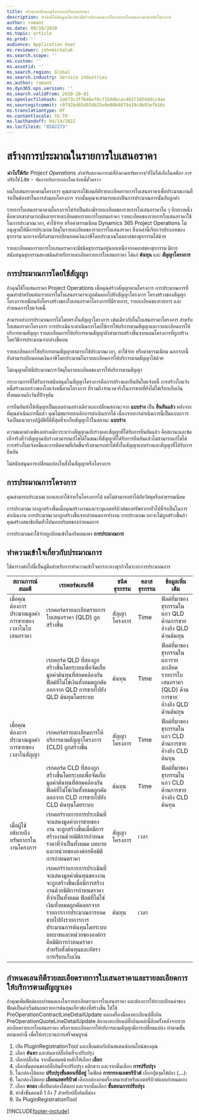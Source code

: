 ```yaml
---
title: สร้างการประมาณในรายการใบเสนอราคา
description: หัวข้อนี้ให้ข้อมูลเกี่ยวกับวิธีสร้างประมาณการในรายการใบเสนอราคาสำหรับโครงการ
author: rumant
ms.date: 09/18/2020
ms.topic: article
ms.prod: ''
audience: Application User
ms.reviewer: johnmichalak
ms.search.scope: ''
ms.custom: ''
ms.assetid: ''
ms.search.region: Global
ms.search.industry: Service industries
ms.author: rumant
ms.dyn365.ops.version: ''
ms.search.validFrom: 2020-10-01
ms.openlocfilehash: 2a673c3ff646e76cf150dbcac40373d5dddcc4ae
ms.sourcegitcommit: c0792bd65d92db25e0e8864879a19c4b93efb10c
ms.translationtype: HT
ms.contentlocale: th-TH
ms.lasthandoff: 04/14/2022
ms.locfileid: "8582273"
---
```

# <a name="create-estimates-on-a-quote-line"></a>สร้างการประมาณในรายการใบเสนอราคา

_**นำไปใช้กับ:** Project Operations สำหรับสถานการณ์ที่อิงตามทรัพยากร/ที่ไม่ได้เก็บในสต็อก การปรับใช้ Lite - จัดการกับการออกใบแจ้งหนี้ชั่วคราว_

บนใบเสนอราคาตามโครงการ คุณสามารถใช้เอนทิตีรายละเอียดรายการใบเสนอราคาเพื่อประมาณงานที่จำเป็นต้องทำในการส่งมอบโครงการ จากนั้นคุณจะสามารถแบ่งปันการประมาณการนั้นกับลูกค้า

รายการใบเสนอราคาตามโครงการไม่จำเป็นต้องมีรายละเอียดของรายการใบเสนอราคาใด ๆ อีกทางหนึ่งคือพวกเขาสามารถมีหลายรายละเอียดของรายการใบเสนอราคา รายละเอียดของรายการใบเสนอราคาใช้ในการประมาณเวลา, ค่าใช้จ่าย หรือค่าธรรมเนียม Dynamics 365 Project Operations ไม่อนุญาตให้มีการประมาณวัสดุในรายละเอียดของรายการใบเสนอราคา สิ่งเหล่านี้เรียกว่าประเภทของธุรกรรม นอกจากนี้ยังสามารถป้อนยอดเงินภาษีโดยประมาณในคลาสของธุรกรรมได้ด้วย

รายละเอียดของรายการใบเสนอราคาจะมีชนิดธุรกรรมอยู่นอกเหนือจากคลาสของธุรกรรม มีการสนับสนุนธุรกรรมสองชนิดสำหรับรายละเอียดรายการใบเสนอราคา ได้แก่ **ต้นทุน** และ **สัญญาโครงการ**

## <a name="estimate-by-using-a-contract"></a>การประมาณการโดยใช้สัญญา

ถ้าคุณใช้ใบเสนอราคา Project Operations เมื่อคุณสร้างสัญญาตามโครงการ การประมาณการที่คุณทำสำหรับแต่ละรายการในใบเสนอราคาจะถูกคัดลอกไปยังสัญญาโครงการ โครงสร้างของสัญญาโครงการเหมือนกับโครงสร้างของใบเสนอราคาโครงการที่มีรายการ, รายละเอียดของรายการ และกำหนดการใบแจ้งหนี้

สามารถทำการประมาณการได้โดยตรงในสัญญาโครงการ เช่นเดียวกับในใบเสนอราคาโครงการ สำหรับใบเสนอราคาโครงการ การประเมินจะดำเนินการโดยใช้การให้บริการตามสัญญาและรายละเอียดการให้บริการตามสัญญา รายละเอียดการให้บริการตามสัญญายังสามารถสร้างขึ้นจากแผนโครงการที่ถูกสร้างโดยวิธีการประมาณจากล่างขึ้นบน

รายละเอียดการให้บริการตามสัญญาสามารถใช้ประมาณเวลา, ค่าใช้จ่าย หรือค่าธรรมเนียม นอกจากนี้ยังสามารถป้อนยอดเงินภาษีโดยประมาณในรายละเอียดการให้บริการตามสัญญาได้ด้วย

ไม่อนุญาตให้มีประมาณการวัสดุในรายละเอียดของการให้บริการตามสัญญา

กระบวนการที่ได้รับการสนับสนุนในสัญญาโครงการคือการสร้างและยืนยันใบแจ้งหนี้ การสร้างใบแจ้งหนี้สร้างแบบร่างของใบแจ้งหนี้ตามโครงการ ที่รวมถึงจำนวนจริงในการขายที่ยังไม่ได้เรียกเก็บเงินทั้งหมดจนถึงวันที่ปัจจุบัน

การยืนยันทำให้สัญญาเป็นแบบอ่านอย่างเดียวและเปลี่ยนสถานะจาก **แบบร่าง** เป็น **ยืนยันแล้ว** หลังจากที่คุณดำเนินการนี้แล้ว คุณไม่สมารถยกเลิกการดำเนินการได้ เนื่องจากการดำเนินการนี้เป็นแบบถาวร จึงเป็นแนวทางปฏิบัติที่ดีที่สุดที่จะเก็บสัญญาไว้ในสถานะ **แบบร่าง**

ความแตกต่างเพียงอย่างเดียวระหว่างสัญญาฉบับร่างและสัญญาที่ได้รับการยืนยันแล้ว คือสถานะและข้อเท็จจริงที่ว่าสัญญาฉบับร่างสามารถแก้ไขได้ในขณะที่สัญญาที่ได้รับการยืนยันแล้วไม่สามารถแก้ไขได้ การสร้างใบแจ้งหนี้และการติดตามที่เกิดขึ้นจริงสามารถทำได้ทั้งในสัญญาแบบร่างและสัญญาที่ได้รับการยืนยัน

ไม่สนับสนุนการเปลี่ยนแปลงใบสั่งในสัญญาหรือโครงการ

## <a name="estimating-projects"></a>การประมาณการโครงการ

คุณสามารถประมาณเวลาและค่าใช้จ่ายในโครงการได้ แต่ไม่สามารถทำได้กับวัสดุหรือค่าธรรมเนียม

การประมาณเวลาถูกสร้างขึ้นเมื่อคุณสร้างงานและระบุแอตทริบิวต์ของทรัพยากรทั่วไปที่จำเป็นในการดำเนินงาน การประมาณเวลาถูกสร้างขึ้นจากกำหนดการทำงาน การประมาณเวลาจะไม่ถูกสร้างขึ้นถ้าคุณสร้างสมาชิกทีมทั่วไปนอกบริบทของกำหนดการ

การประมาณค่าใช้จ่ายถูกป้อนเข้าในกริดบนเพจ **การประมาณการ**

## <a name="understand-estimation"></a>ทำความเข้าใจเกี่ยวกับประมาณการ

ใช้ตารางต่อไปนี้เป็นคู่มือสำหรับการทำความเข้าใจตรรกะทางธุรกิจในระยะการประมาณการ

| สถานการณ์สมมติ                                                                                                                                                                                                                                                                                                                                          | เรกคอร์ดเอนทิตี                                                                                                                                                                                                       | ชนิดธุรกรรม | คลาสธุรกรรม | ข้อมูลเพิ่มเติม                                                            |
|---------------------------------------------------------------------------------------------------------------------------------------------------------------------------------------------------------------------------------------------------------------------------------------------------------------------------------------------------|---------------------------------------------------------------------------------------------------------------------------------------------------------------------------------------------------------------------|------------------|-------------|-----------------------------------------------------------------------------------|
| เมื่อคุณต้องการประมาณมูลค่าการขายของเวลาในใบเสนอราคา                                                                                                                                                                                                                                                                                    | เรกคอร์ดรายละเอียดรายการใบเสนอราคา (QLD) ถูกสร้างขึ้น                                                                                                                                                                               | สัญญาโครงการ | Time        | ฟิลด์ที่มาของธุรกรรมในแถว QLD ด้านการขายอ้างอิง QLD ด้านต้นทุน |
|                                                                                                                                                                                                                                                                                     | เรกคอร์ด QLD ที่สองถูกสร้างขึ้นโดยระบบเพื่อจัดเก็บมูลค่าต้นทุนที่สอดคล้องกัน ฟิลด์ที่ไม่ใช่เงินทั้งหมดถูกคัดลอกจาก QLD การขายไปยัง QLD ต้นทุนโดยระบบ                                                                                                                                                                               | ต้นทุน | Time        | ฟิลด์ที่มาของธุรกรรมในแถวรายละเอียดรายการใบเสนอราคา (QLD) ด้านการขายอ้างอิง QLD ด้านต้นทุน |
| เมื่อคุณต้องการประมาณมูลค่าการขายของเวลาในสัญญา                                                                                                                                                                                                                                                                                 | เรกคอร์ดรายละเอียดการให้บริการตามสัญญาโครงการ (CLD) ถูกสร้างขึ้น                                                                                                                                                                    | สัญญาโครงการ | Time        | ฟิลด์ที่มาของธุรกรรมในแถว CLD ด้านการขายอ้างอิง CLD ต้นทุน      |
|                                                                                                                                                                                                                                                                                  | เรกคอร์ด CLD ที่สองถูกสร้างขึ้นโดยระบบเพื่อจัดเก็บมูลค่าต้นทุนที่สอดคล้องกัน ฟิลด์ที่ไม่ใช่เงินทั้งหมดถูกคัดลอกจาก CLD การขายไปยัง CLD ต้นทุนโดยระบบ                                                                                                                                                                    | ต้นทุน | Time        | ฟิลด์ที่มาของธุรกรรมในแถว CLD ด้านการขายอ้างอิง CLD ต้นทุน      |
| เมื่อผู้ใช้อธิบายถึงทรัพยากรในงานโครงการ                                                                                                                                                                                                                                                                                            | เรกคอร์รายการการประเมินที่จะแสดงมูลค่าการขายของงาน จะถูกสร้างขึ้นเมื่อมีการสร้างงานด้วยมิติการกำหนดราคาที่จำเป็นทั้งหมด บทบาทและหน่วยขององค์กรคือมิติการกำหนดราคา | สัญญาโครงการ | เวลา        |                                                                                   |
|     | เรกคอร์รายการการประเมินที่จะแสดงมูลค่าต้นทุนของงาน จะถูกสร้างขึ้นเมื่อมีการสร้างงานด้วยมิติการกำหนดราคาที่จำเป็นทั้งหมด ฟิลด์ที่ไม่ใช่เงินทั้งหมดถูกคัดลอกจาก รายการการประมาณการยอดขายไปยังรายการการประมาณการต้นทุนโดยระบบ บทบาทและหน่วยขององค์กรคือมิติการกำหนดราคาสำหรับทั้งต้นทุนและอัตราการเรียกเก็บเงิน                                                                                                                                                                                                                | ต้นทุน             | เวลา           |                                                                                   |



## <a name="customize-the-quote-line-detail-and-contract-line-detail-entities"></a>กำหนดเอนทิตีรายละเอียดรายการใบเสนอราคาและรายละเอียดการให้บริการตามสัญญาเอง

ถ้าคุณเพิ่มฟิลด์แบบกำหนดเองในรายละเอียดรายการใบเสนอราคา และต้องการให้ระบบป้อนค่าของฟิลด์เป็นค่าเริ่มต้นบนรายการต้นทุนเกี่ยวข้องที่สร้างขึ้น ให้ใช้ PreOperationContractLineDetailUpdate และเครื่องมือลงทะเบียนปลั๊กอิน PreOperationQuoteLineDetailUpdate ต้องลงทะเบียนปลั๊กอินเหล่านี้อีกครั้งหลังจากรายละเอียดรายการใบเสนอราคา หรือรายละเอียดการให้บริการตามสัญญามีการเปลี่ยนแปลง ทำตามขั้นตอนเหล่านี้ เพื่อให้กระบวนการเสร็จสมบูรณ์

1. เปิด PluginRegistrationTool และเชื่อมต่อกับอินสแตนซ์ออนไลน์ของคุณ
2. เลือก **ค้นหา** และค้นหาปลั๊กอินที่จะปรับปรุง
3. เลือกปลั๊กอิน จากนั้นบนหน้าหลักให้เลือก **เลือก**
4. เลือกขั้นตอนของปลั๊กอินที่จะปรับปรุง คลิกขวา และจากนั้นเลือก **การปรับปรุง**
5. ในกล่องโต้ตอบ **ปรับปรุงขั้นตอนที่มีอยู่** ในฟิลด์ **การกรองแอตทริบิวต์** เลือกปุ่มจุดไข่ปลา (**...**):
6. ในกล่องโต้ตอบ **เลือกแอตทริบิวต์** เลือกกล่องกาเครื่องหมายสำหรับแอตทริบิวต์แบบกำหนดเอง
7. เลือก **ตกลง** เพื่อปิดกล่องโต้ตอบ และจากนั้นเลือก **ขั้นตอนการปรับปรุง**
8. ทำซ้ำขั้นตอนที่ 1 ถึง 7 สำหรับปลั๊กอินที่สอง
9. ปิด PluginRegistrationTool


[!INCLUDE[footer-include](../includes/footer-banner.md)]